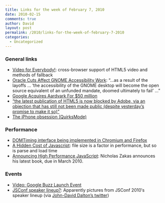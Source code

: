 ```yaml
---
title: Links for the week of February 7, 2010
date: 2010-02-15
comments: true
author: David
layout: post
permalink: /2010/links-for-the-week-of-february-7-2010
categories:
  - Uncategorized
---
```

### General links

<ul class="links">
  <li>
    <a href="http://camendesign.com/code/video_for_everybody">Video for Everybody!</a>: cross-browser support of HTML5 video and methods of fallback
  </li>
  <li>
    <a href="http://ostatic.com/blog/oracle-cuts-affect-gnome-accessibility-work">Oracle Cuts Affect GNOME Accessibility Work</a>: &#8220;&#8230;as a result of the layoffs &#8230; &#8216;the accessibility of the GNOME desktop will become the open source equivalent of an unfunded mandate, doomed ultimately to fail&#8217; &#8230;&#8221;
  </li>
  <li>
    <a href="http://techcrunch.com/2010/02/11/google-acquires-aardvark-for-50-million/">Google Acquires Aardvark For $50 million</a>
  </li>
  <li>
    <a href="http://ln.hixie.ch/?start=1265967771&#038;count=1">&#8220;the latest publication of HTML5 is now blocked by Adobe, via an objection that has still not been made public (despite yesterday&#8217;s promise to make it so)&#8221;</a>
  </li>
  <li>
    <a href="http://www.quirksmode.org/blog/archives/2010/02/the_iphone_obse.html">The iPhone obsession (QuirksMode)</a>
  </li>
</ul>

### Performance

<ul class="links">
  <li>
    <a href="http://ajaxian.com/archives/domtiming-interface-being-implemented-in-chromium-and-firefox">DOMTiming interface being implemented in Chromium and Firefox</a>
  </li>
  <li>
    <a href="http://carlos.bueno.org/2010/02/measuring-javascript-parse-and-load.html">A Hidden Cost of Javascript</a>: file size is a factor in performance, but so is parse and load time
  </li>
  <li>
    <a href="http://www.nczonline.net/blog/2010/02/09/announcing-high-performance-javascript/">Announcing High Performance JavaScript</a>: Nicholas Zakas announces his latest book, due in March 2010.
  </li>
</ul>

### Events

<ul class="links">
  <li>
    <a href="http://www.youtube.com/watch?v=JuThg91-4Nw">Video: Google Buzz Launch Event</a>
  </li>
  <li>
    <a href="http://github.com/voodootikigod/jsconfus/commit/7e29a4b9afb80967775b3446153fc999edbd9ee7">JSConf speaker lineup?</a>: Apparently pictures from JSConf 2010&#8242;s speaker lineup (via <a href="http://twitter.com/jdalton/status/9043607765">John-David Dalton&#8217;s twitter</a>)
  </li>
</ul>